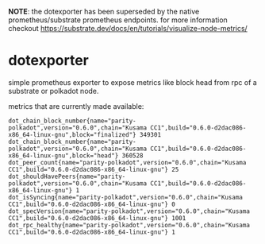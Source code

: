

**NOTE**: the dotexporter has been superseded by the native
prometheus/substrate prometheus endpoints. for more information checkout
https://substrate.dev/docs/en/tutorials/visualize-node-metrics/



# dotexporter

simple prometheus exporter to expose metrics like block head from rpc of a 
substrate or polkadot node.


metrics that are currently made available:

```
dot_chain_block_number{name="parity-polkadot",version="0.6.0",chain="Kusama CC1",build="0.6.0-d2dac086-x86_64-linux-gnu",block="finalized"} 349301
dot_chain_block_number{name="parity-polkadot",version="0.6.0",chain="Kusama CC1",build="0.6.0-d2dac086-x86_64-linux-gnu",block="head"} 360528
dot_peer_count{name="parity-polkadot",version="0.6.0",chain="Kusama CC1",build="0.6.0-d2dac086-x86_64-linux-gnu"} 25
dot_shouldHavePeers{name="parity-polkadot",version="0.6.0",chain="Kusama CC1",build="0.6.0-d2dac086-x86_64-linux-gnu"} 1
dot_isSyncing{name="parity-polkadot",version="0.6.0",chain="Kusama CC1",build="0.6.0-d2dac086-x86_64-linux-gnu"} 0
dot_specVersion{name="parity-polkadot",version="0.6.0",chain="Kusama CC1",build="0.6.0-d2dac086-x86_64-linux-gnu"} 1001
dot_rpc_healthy{name="parity-polkadot",version="0.6.0",chain="Kusama CC1",build="0.6.0-d2dac086-x86_64-linux-gnu"} 1
```


